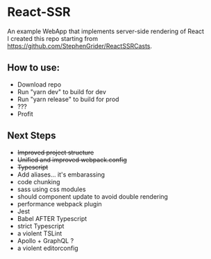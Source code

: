 # React-SSR
An example WebApp that implements server-side rendering of React  
I created this repo starting from https://github.com/StephenGrider/ReactSSRCasts.

## How to use:

* Download repo
* Run "yarn dev" to build for dev
* Run "yarn release" to build for prod
* ???
* Profit

## Next Steps

* ~~Improved project structure~~
* ~~Unified and improved webpack.config~~
* ~~Typescript~~
* Add aliases... it's embarassing
* code chunking
* sass using css modules
* should component update to avoid double rendering
* performance webpack plugin
* Jest
* Babel AFTER Typescript
* strict Typescript
* a violent TSLint
* Apollo + GraphQL ?
* a violent editorconfig

